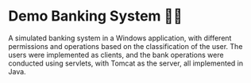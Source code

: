 # Demo Banking System 💎💸

A simulated banking system in a Windows
application, with different permissions and
operations based on the classification of the
user. The users were implemented as
clients, and the bank operations were
conducted using servlets, with Tomcat as the
server, all implemented in Java.

